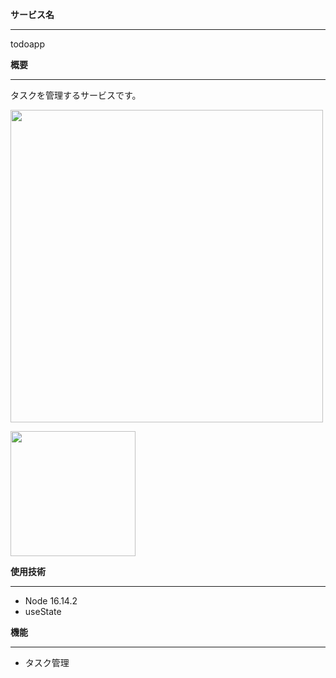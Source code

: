**サービス名**
***
todoapp

**概要**  
***
タスクを管理するサービスです。  

<img src="https://user-images.githubusercontent.com/55477664/170511307-7a266c5c-cd51-42c0-a39a-4b0d4d9bcc52.png" width="500サイズ">
<p float="left">
  <img src="https://user-images.githubusercontent.com/55477664/170511254-174396bc-d928-49a3-b0d4-d8ce9508a66a.png" width="200サイズ">
</p>

**使用技術**
***
* Node 16.14.2
* useState


**機能**  
***
* タスク管理 
